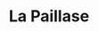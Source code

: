 ---
title: La Paillase

kind: Lab


logo: image
website: "DIYbiosphere.github.io"
since: 2016
host: "[DIYbio.org](https://diybio.org/)(https://diybio.org)"
type: Non-profit
collaborators: "[CitizenSciences.net](http://citizensciences.net/)"

latitude: "46.204391"
longitude: "6.143158"
directions: Sereno 48, Colinas del Sur
city: Geneva
country: Switzerland
region: Europe

diplomat: sabgaby
---